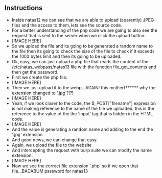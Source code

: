 ## Instructions

- Inside natas12 we can see that we are able to upload (aparently) JPEG files and the access to them, lets see the source code.
- For a better understanding of the php code we are going to also see the request that is sent to the server when we click the upload button.
- [IMAGE HERE]
- So we upload the file and its going to be generated a random name to the file then its going to check the size of the file to check if it exceeds the 1000 bytes limit and then its going to be uploaded.
- Ok, easy, we can just upload a php file that reads the content of the /etc/natas_webpass/natas13 file with the function file_get_contents and then get the password.
- First we create the php file:
- [IMAGE HERE]
- Then we just upload it to the webp...AGAIN! this motherf****** why the extension changed to '.jpg'?!?!
- [IMAGE HERE]
- Yeah, if we look closer to the code, the \$_POST["filename"] expression is not making reference to the name of the file we uploaded, this is the reference to the value of the the 'input' tag that is hidden in the HTML code.
- [IMAGE HERE]
- And the value is generating a random name and adding to the end the '.jpg' extension
- And good news, we can change that easy.
- Again, we upload the file to the website
- And intercepting the request with burp suite we can modify the name extension.
- [IMAGE HERE]
- Now we see the correct file extension '.php' so if we open that file...BADABUM password for natas13
